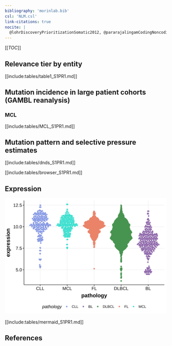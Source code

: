 ```yaml
---
bibliography: 'morinlab.bib'
csl: 'NLM.csl'
link-citations: true
nocite: |
  @lohrDiscoveryPrioritizationSomatic2012, @pararajalingamCodingNoncodingDrivers2020, 
---
```

[[_TOC_]]



## Relevance tier by entity

[[include:tables/table1_S1PR1.md]]

## Mutation incidence in large patient cohorts (GAMBL reanalysis)

### MCL
[[include:tables/MCL_S1PR1.md]]

## Mutation pattern and selective pressure estimates

[[include:tables/dnds_S1PR1.md]]




[[include:tables/browser_S1PR1.md]]

## Expression
![](images/gene_expression/S1PR1_by_pathology.svg)
<!-- ORIGIN: lohrDiscoveryPrioritizationSomatic2012a -->
<!-- MCL: pararajalingamCodingNoncodingDrivers2020 -->
<!-- DLBCL: lohrDiscoveryPrioritizationSomatic2012a -->

[[include:tables/mermaid_S1PR1.md]]

## References

